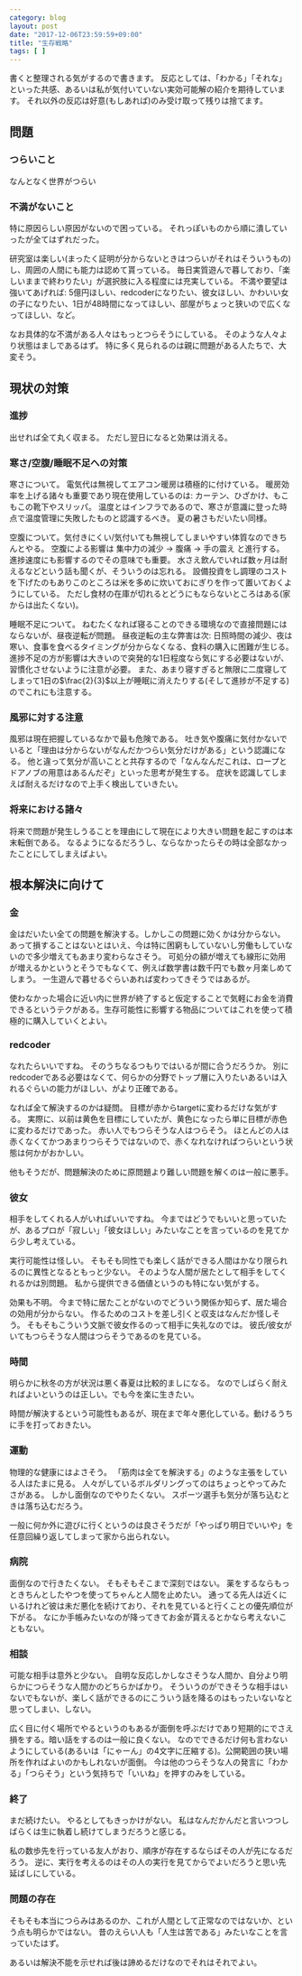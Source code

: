 ```yaml
---
category: blog
layout: post
date: "2017-12-06T23:59:59+09:00"
title: "生存戦略"
tags: [ ]
---
```


<!-- more -->

書くと整理される気がするので書きます。
反応としては、「わかる」「それな」といった共感、あるいは私が気付いていない実効可能解の紹介を期待しています。
それ以外の反応は好意(もしあれば)のみ受け取って残りは捨てます。

## 問題

### つらいこと

なんとなく世界がつらい

### 不満がないこと

特に原因らしい原因がないので困っている。
それっぽいものから順に潰していったが全てはずれだった。

研究室は楽しい(まったく証明が分からないときはつらいがそれはそういうもの)し、周囲の人間にも能力は認めて貰っている。
毎日実質遊んで暮しており、「楽しいままで終わりたい」が選択肢に入る程度には充実している。
不満や要望は強いてあげれば: 5億円ほしい、redcoderになりたい、彼女ほしい、かわいい女の子になりたい、1日が48時間になってほしい、部屋がちょっと狭いので広くなってほしい、など。

なお具体的な不満がある人々はもっとつらそうにしている。
そのような人々より状態はましであるはず。
特に多く見られるのは親に問題がある人たちで、大変そう。

## 現状の対策

### 進捗

出せれば全て丸く収まる。
ただし翌日になると効果は消える。

### 寒さ/空腹/睡眠不足への対策

寒さについて。
電気代は無視してエアコン暖房は積極的に付けている。
暖房効率を上げる諸々も重要であり現在使用しているのは: カーテン、ひざかけ、もこもこの靴下やスリッパ。
温度とはインフラであるので、寒さが意識に登った時点で温度管理に失敗したものと認識するべき。
夏の暑さもだいたい同様。

空腹について。気付きにくい/気付いても無視してしまいやすい体質なのできちんとやる。
空腹による影響は 集中力の減少 $\to$ 腹痛 $\to$ 手の震え と進行する。
進捗速度にも影響するのでその意味でも重要。
水さえ飲んでいれば数ヶ月は耐えるなどという話も聞くが、そういうのは忘れる。
設備投資をし調理のコストを下げたのもありこのところは米を多めに炊いておにぎりを作って置いておくようにしている。
ただし食材の在庫が切れるとどうにもならないところはある(家からは出たくない)。

睡眠不足について。
ねむたくなれば寝ることのできる環境なので直接問題にはならないが、昼夜逆転が問題。
昼夜逆転の主な弊害は次: 日照時間の減少、夜は寒い、食事を食べるタイミングが分からなくなる、食料の購入に困難が生じる。
進捗不足の方が影響は大きいので突発的な1日程度なら気にする必要はないが、習慣化させないように注意が必要。
また、あまり寝すぎると無限に二度寝してしまって1日の$\frac{2}{3}$以上が睡眠に消えたりする(そして進捗が不足する)のでこれにも注意する。

### 風邪に対する注意

風邪は現在把握しているなかで最も危険である。
吐き気や腹痛に気付かないでいると「理由は分からないがなんだかつらい気分だけがある」という認識になる。
他と違って気分が高いことと共存するので「なんなんだこれは、ロープとドアノブの用意はあるんだぞ」といった思考が発生する。
症状を認識してしまえば耐えるだけなので上手く検出していきたい。

### 将来における諸々

将来で問題が発生しうることを理由にして現在により大きい問題を起こすのは本末転倒である。
なるようになるだろうし、ならなかったらその時は全部なかったことにしてしまえばよい。

## 根本解決に向けて

### 金

金はだいたい全ての問題を解決する。しかしこの問題に効くかは分からない。
あって損することはないとはいえ、今は特に困窮もしていないし労働もしていないので多少増えてもあまり変わらなさそう。
可処分の額が増えても線形に効用が増えるかというとそうでもなくて、例えば数学書は数千円でも数ヶ月楽しめてしまう。
一生遊んで暮せるぐらいあれば変わってきそうではあるが。

使わなかった場合に近い内に世界が終了すると仮定することで気軽にお金を消費できるというテクがある。生存可能性に影響する物品についてはこれを使って積極的に購入していくとよい。

### redcoder

なれたらいいですね。
そのうちなるつもりではいるが間に合うだろうか。
別にredcoderである必要はなくて、何らかの分野でトップ層に入りたいあるいは入れるぐらいの能力がほしい、がより正確である。

なれば全て解決するのかは疑問。
目標が赤からtargetに変わるだけな気がする。
実際に、以前は黄色を目標にしていたが、黄色になったら単に目標が赤色に変わるだけであった。
赤い人でもつらそうな人はつらそう。
ほとんどの人は赤くなくてかつあまりつらそうではないので、赤くなれなければつらいという状態は何かがおかしい。

他もそうだが、問題解決のために原問題より難しい問題を解くのは一般に悪手。

### 彼女

相手をしてくれる人がいればいいですね。
今まではどうでもいいと思っていたが、あるプロが「寂しい」「彼女ほしい」みたいなことを言っているのを見てから少し考えている。

実行可能性は怪しい。
そもそも同性でも楽しく話ができる人間はかなり限られるのに異性となるともっと少ない。
そのような人間が居たとして相手をしてくれるかは別問題。
私から提供できる価値というのも特にない気がする。

効果も不明。
今まで特に居たことがないのでどういう関係か知らず、居た場合の効用が分からない。
作るためのコストを差し引くと収支はなんだか怪しそう。
そもそもこういう文脈で彼女作るのって相手に失礼なのでは。
彼氏/彼女がいてもつらそうな人間はつらそうであるのを見ている。

### 時間

明らかに秋冬の方が状況は悪く春夏は比較的ましになる。
なのでしばらく耐えればよいというのは正しい。でも今を楽に生きたい。

時間が解決するという可能性もあるが、現在まで年々悪化している。動けるうちに手を打っておきたい。

### 運動

物理的な健康にはよさそう。
「筋肉は全てを解決する」のような主張をしている人はたまに見る。
人々がしているボルダリングってのはちょっとやってみたさがある。
しかし面倒なのでやりたくない。
スポーツ選手も気分が落ち込むときは落ち込むだろう。

一般に何か外に遊びに行くというのは良さそうだが「やっぱり明日でいいや」を任意回繰り返してしまって家から出られない。

### 病院

面倒なので行きたくない。
そもそもそこまで深刻ではない。
薬をするならもっときちんとしたやつを使ってちゃんと人間を止めたい。
通ってる先人は近くにいるけれど彼は未だ悪化を続けており、それを見ていると行くことの優先順位が下がる。
なにか手帳みたいなのが降ってきてお金が貰えるとかなら考えないこともない。

### 相談

可能な相手は意外と少ない。
自明な反応しかしなさそうな人間か、自分より明らかにつらそうな人間かのどちらかばかり。
そういうのができそうな相手はいないでもないが、楽しく話ができるのにこういう話を降るのはもったいないなと思ってしまい、しない。

広く目に付く場所でやるというのもあるが面倒を呼ぶだけであり短期的にでさえ損をする。暗い話をするのは一般に良くない。
なのでできるだけ何も言わないようにしている(あるいは「にゃーん」の4文字に圧縮する)。公開範囲の狭い場所を作ればよいのかもしれないが面倒。
今は他のつらそうな人の発言に「わかる」「つらそう」という気持ちで「いいね」を押すのみをしている。

### 終了

まだ続けたい。
やるとしてもきっかけがない。
私はなんだかんだと言いつつしばらくは生に執着し続けてしまうだろうと感じる。

私の数歩先を行っている友人がおり、順序が存在するならばその人が先になるだろう。
逆に、実行を考えるのはその人の実行を見てからでよいだろうと思い先延ばしにしている。

### 問題の存在

そもそも本当につらみはあるのか、これが人間として正常なのではないか、という点も明らかではない。
昔のえらい人も「人生は苦である」みたいなことを言っていたはず。

あるいは解決不能を示せれば後は諦めるだけなのでそれはそれでよい。
